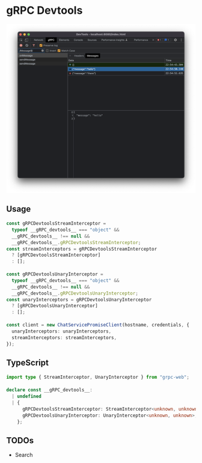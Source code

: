 # gRPC Devtools

<div style="display: flex; justify-content: center;">
  <img src="./demo.png" width='720px'/>
</div>

## Usage

```ts
const gRPCDevtoolsStreamInterceptor =
  typeof __gRPC_devtools__ === "object" &&
  __gRPC_devtools__ !== null &&
  __gRPC_devtools__.gRPCDevtoolsStreamInterceptor;
const streamInterceptors = gRPCDevtoolsStreamInterceptor
  ? [gRPCDevtoolsStreamInterceptor]
  : [];

const gRPCDevtoolsUnaryInterceptor =
  typeof __gRPC_devtools__ === "object" &&
  __gRPC_devtools__ !== null &&
  __gRPC_devtools__.gRPCDevtoolsUnaryInterceptor;
const unaryInterceptors = gRPCDevtoolsUnaryInterceptor
  ? [gRPCDevtoolsUnaryInterceptor]
  : [];

const client = new ChatServicePromiseClient(hostname, credentials, {
  unaryInterceptors: unaryInterceptors,
  streamInterceptors: streamInterceptors,
});
```

## TypeScript

```ts
import type { StreamInterceptor, UnaryInterceptor } from "grpc-web";

declare const __gRPC_devtools__:
  | undefined
  | {
      gRPCDevtoolsStreamInterceptor: StreamInterceptor<unknown, unknown>;
      gRPCDevtoolsUnaryInterceptor: UnaryInterceptor<unknown, unknown>;
    };
```

## TODOs

- Search
